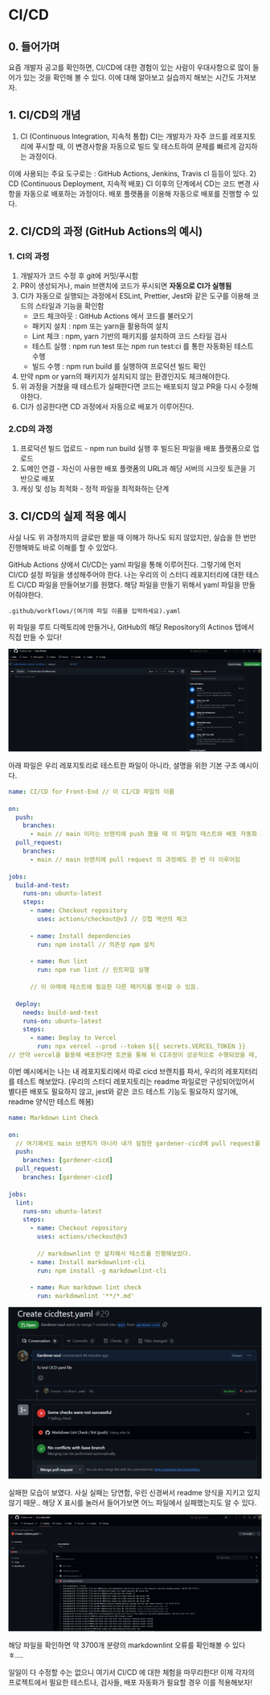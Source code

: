 # CI/CD 

## 0. 들어가며
요즘 개발자 공고를 확인하면, CI/CD에 대한 경험이 있는 사람이 우대사항으로 많이 들어가 있는 것을 확인해 볼 수 있다. 이에 대해 알아보고 실습까지 해보는 시간도 가져보자.

## 1. CI/CD의 개념
1) CI (Continuous Integration, 지속적 통합)
    CI는 개발자가 자주 코드를 레포지토리에 푸시할 때, 이 변경사항을 자동으로 빌드 및 테스트하여 문제를 빠르게 감지하는 과정이다.
    
이에 사용되는 주요 도구로는 : GitHub Actions, Jenkins, Travis cl 등등이 있다.
2) CD (Continuous Deployment, 지속적 배포)
    CI 이후의 단계에서 CD는 코드 변경 사항을 자동으로 배포하는 과정이다. 배포 플랫폼을 이용해 자동으로 배포를 진행할 수 있다.

## 2. CI/CD의 과정 (GitHub Actions의 예시)
### 1. **CI의 과정** 
1) 개발자가 코드 수정 후 git에 커밋/푸시함
2) PR이 생성되거나, main 브랜치에 코드가 푸시되면 **자동으로 CI가 실행됨**
3) CI가 자동으로 실행되는 과정에서 ESLint, Prettier, Jest와 같은 도구를 이용해 코드의 스타일과 기능을 확인함
    - 코드 체크아웃 : GitHub Actions 에서 코드를 불러오기
    - 패키지 설치 : npm 또는 yarn을 활용하여 설치
    - Lint 체크 : npm, yarn 기반의 패키지를 설치하여 코드 스타일 검사
    - 테스트 실행 : npm run test 또는  npm run test:ci 를 통한 자동화된 테스트 수행
    - 빌드 수행 : npm run build 를 실행하여 프로덕션 빌드 확인
4) 만약 npm or yarn의 패키지가 설치되지 않는 환경인지도 체크해야한다.
5) 위 과정을 거쳤을 때 테스트가 실패한다면 코드는 배포되지 않고 PR을 다시 수정해야한다.
6) CI가 성공한다면 CD 과정에서 자동으로 배포가 이루어진다.

### 2.CD의 과정
1) 프로덕션 빌드 업로드 - npm run build 실행 후 빌드된 파일을 배포 플랫폼으로 업로드
2) 도메인 연결 - 자신이 사용한 배포 플랫폼의 URL과 해당 서버의 시크릿 토큰을 기반으로 배포
3) 캐싱 및 성능 최적화 - 정적 파일을 최적화하는 단계

## 3. CI/CD의 실제 적용 예시
사실 나도 위 과정까지의 글로만 봤을 때 이해가 하나도 되지 않았지만, 실습을 한 번만 진행해봐도 바로 이해를 할 수 있었다.

GitHub Actions 상에서 CI/CD는 yaml 파일을 통해 이루어진다. 그렇기에 먼저 CI/CD 설정 파일을 생성해주어야 한다.
나는 우리의 이 스터디 레포지터리에 대한 테스트 CI/CD 파일을 만들어보기를 원했다. 해당 파일을 만들기 위해서 yaml 파일을 만들어줘야한다.
```html
.github/workflows/(여기에 파일 이름을 입력하세요).yaml
```
위 파일을 루트 디렉토리에 만들거나, GitHub의 해당 Repository의 Actinos 탭에서 직접 만들 수 있다!

<img alt="img_1.png" src="img_1.png"/>

아래 파일은 우리 레포지토리로 테스트한 파일이 아니라, 설명을 위한 기본 구조 예시이다.

```yaml
name: CI/CD for Front-End // 이 CI/CD 파일의 이름

on:
  push:
    branches:
      - main // main 이라는 브랜치에 push 했을 때 이 파일의 테스트와 배포 자동화 과정이 이루어짐
  pull_request:
    branches:
      - main // main 브랜치에 pull request 의 과정에도 한 번 더 이루어짐

jobs:
  build-and-test:
    runs-on: ubuntu-latest
    steps:
      - name: Checkout repository
        uses: actions/checkout@v3 // 깃헙 액션의 체크

      - name: Install dependencies
        run: npm install // 의존성 npm 설치

      - name: Run lint
        run: npm run lint // 린트파일 실행

      // 이 아래에 테스트에 필요한 다른 패키지를 명시할 수 있음.

  deploy:
    needs: build-and-test
    runs-on: ubuntu-latest
    steps:
      - name: Deploy to Vercel
        run: npx vercel --prod --token ${{ secrets.VERCEL_TOKEN }}
// 만약 vercel을 활용해 배포한다면 토큰을 통해 위 CI과정이 성공적으로 수행되었을 때, Vercel로 배포 가능
```

이번 예시에서는 나는 내 레포지토리에서 따로 cicd  브랜치를 파서, 우리의 레포지터리를 테스트 해보았다.
(우리의 스터디 레포지토리는 readme 파일로만 구성되어있어서 별다른 배포도 필요하지 않고, jest와 같은 코드 테스트 기능도 필요하지 않기에, readme 양식만 테스트 해봄)
```yaml
name: Markdown Lint Check

on:
  // 여기에서도 main 브랜치가 아니라 내가 설정한 gardener-cicd에 pull request를 보냈을 때 검사해야했기에 이름을 변경
  push:
    branches: [gardener-cicd]
  pull_request:
    branches: [gardener-cicd]

jobs:
  lint:
    runs-on: ubuntu-latest
    steps:
      - name: Checkout repository
        uses: actions/checkout@v3
        
        // markdownlint 만 설치해서 테스트를 진행해보았다.
      - name: Install markdownlint-cli
        run: npm install -g markdownlint-cli
        
      - name: Run markdown lint check
        run: markdownlint '**/*.md'

```

<img alt="img_2.png" src="img_2.png"/>

실패한 모습이 보였다. 사실 실패는 당연함, 우린 신경써서 readme 양식을 지키고 있지 않기 때문..
해당 X 표시를 눌러서 들어가보면 어느 파일에서 실패했는지도 알 수 있다.

<img alt="img_3.png" src="img_3.png"/>

해당 파일을 확인하면 약 3700개 분량의 markdownlint 오류를 확인해볼 수 있다 ㅎ....

일일이 다 수정할 수는 없으니 여기서 CI/CD 에 대한 체험을 마무리한다! 이제 각자의 프로젝트에서 필요한 테스트나, 검사들, 배포 자동화가 필요할 경우 이를 적용해보자!